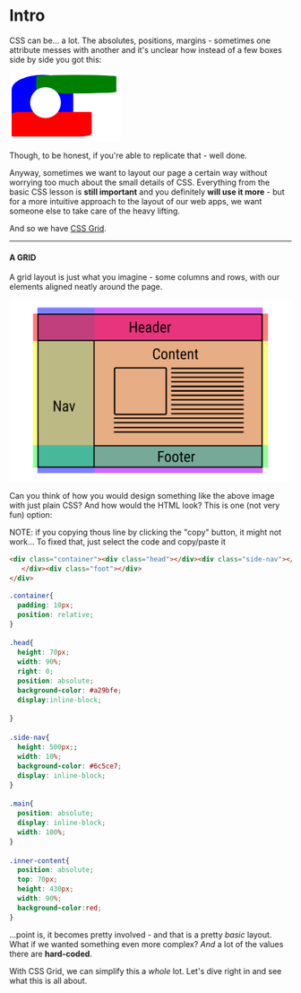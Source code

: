 # Intro

CSS can be... a lot. The absolutes, positions, margins - sometimes one attribute messes with another and it's unclear how instead of a few boxes side by side you got this:

  

![.guides/img/badCss](.\img\badCss.PNG)



  

Though, to be honest, if you're able to replicate that - well done.

  

Anyway, sometimes we want to layout our page a certain way without worrying too much about the small details of CSS. Everything from the basic CSS lesson is **still important** and you definitely **will use it more** - but for a more intuitive approach to the layout of our web apps, we want someone else to take care of the heavy lifting.

  

And so we have [CSS Grid](https://cssgrid.io/).

  

----------

  

#### **A GRID**

  

A grid layout is just what you imagine - some columns and rows, with our elements aligned neatly around the page.



![.guides/img/1](.\img\1.png)


Can you think of how you would design something like the above image with just plain CSS? And how would the HTML look? This is one (not very fun) option:

NOTE: if you copying thous line by clicking the "copy" button, it might not work... To fixed that, just select the code and copy/paste it

  
```html
<div class="container"><div class="head"></div><div class="side-nav"></div><div class="main"><div class="inner-content"><div class="content-title"></div><div class="content-image"></div><div class="content-text"></div></div> 
   </div><div class="foot"></div>
</div>
```

```css
.container{
  padding: 10px;
  position: relative;
}

.head{
  height: 70px;
  width: 90%;
  right: 0;
  position: absolute;
  background-color: #a29bfe;
  display:inline-block;

}

.side-nav{
  height: 500px;;
  width: 10%;
  background-color: #6c5ce7;
  display: inline-block;
}

.main{
  position: absolute;
  display: inline-block;
  width: 100%;
}

.inner-content{
  position: absolute;
  top: 70px;
  height: 430px;
  width: 90%;
  background-color:red;
}
```
  

...point is, it becomes pretty involved - and that is a pretty _basic_ layout. What if we wanted something even more complex? _And_ a lot of the values there are **hard-coded**.

  

With CSS Grid, we can simplify this a _whole_ lot. Let's dive right in and see what this is all about.
